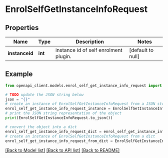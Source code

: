 # EnrolSelfGetInstanceInfoRequest


## Properties

Name | Type | Description | Notes
------------ | ------------- | ------------- | -------------
**instanceid** | **int** | instance id of self enrolment plugin. | [default to null]

## Example

```python
from openapi_client.models.enrol_self_get_instance_info_request import EnrolSelfGetInstanceInfoRequest

# TODO update the JSON string below
json = "{}"
# create an instance of EnrolSelfGetInstanceInfoRequest from a JSON string
enrol_self_get_instance_info_request_instance = EnrolSelfGetInstanceInfoRequest.from_json(json)
# print the JSON string representation of the object
print(EnrolSelfGetInstanceInfoRequest.to_json())

# convert the object into a dict
enrol_self_get_instance_info_request_dict = enrol_self_get_instance_info_request_instance.to_dict()
# create an instance of EnrolSelfGetInstanceInfoRequest from a dict
enrol_self_get_instance_info_request_from_dict = EnrolSelfGetInstanceInfoRequest.from_dict(enrol_self_get_instance_info_request_dict)
```
[[Back to Model list]](../README.md#documentation-for-models) [[Back to API list]](../README.md#documentation-for-api-endpoints) [[Back to README]](../README.md)


